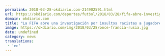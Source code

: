 ```yaml
---
permalink: 2018-03-28-okdiario.com-214902591.html
url: https://okdiario.com/deportes/futbol/2018/03/28/fifa-abre-investigacion-insultos-racistas-jugadores-franceses-amistoso-rusia-2039669
domain: okdiario.com
title: "La FIFA abre una investigación por insultos racistas a jugadores franceses en el amistoso en Rusia"
image: https://okdiario.com/img/2018/03/28/once-francia-rusia.jpg
date: undefined
category: news
translations: 
 - 'en'
---
```


